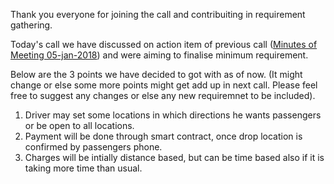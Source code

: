 Thank you everyone for joining the call and contribuiting in requirement gathering.

Today's call we have discussed on action item of previous call ([Minutes of Meeting 05-jan-2018](/05-jan-2018.md))
and were aiming to finalise minimum requirement. 

Below are the 3 points we have decided to got with as of now. (It might change or else some more points might
get add up in next call. Please feel free to suggest any changes or else any new requiremnet to be included).


1. Driver may set some locations in which directions he wants passengers or be open to all locations.
2. Payment will be done through smart contract, once drop location is confirmed by passengers phone.
3. Charges will be intially distance based, but can be time based also if it is taking more time than usual.
